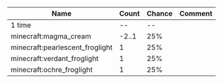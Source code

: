 | Name                            | Count | Chance | Comment |
| ------------------------------- | ----- | ------ | ------- |
| 1 time                          |    -- |     -- |         |
| minecraft:magma_cream           | -2..1 |    25% |         |
| minecraft:pearlescent_froglight |     1 |    25% |         |
| minecraft:verdant_froglight     |     1 |    25% |         |
| minecraft:ochre_froglight       |     1 |    25% |         |